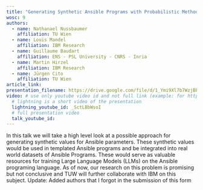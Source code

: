 ```yaml
---
title: "Generating Synthetic Ansible Programs with Probabilistic Methods"
wosc: 9
authors:
  - name: Nathanael Nussbaumer
    affiliation: TU Wien
  - name: Louis Mandel 
    affiliation: IBM Research
  - name: Guillaume Baudart
    affiliation: ENS - PSL University - CNRS - Inria
  - name: Martin Hirzel
    affiliation: IBM Research
  - name: Jürgen Cito
    affiliation: TU Wien
article_link: 
presentation_filename: https://drive.google.com/file/d/1_Ymi9Xl7b7WzjBbnQBF33jVEbgRtQ4NW/view?usp=sharing
video: # use only youtube video id and not full link (example: for https://www.youtube.com/watch?v=xcJtL7QggTI, id is xcJtL7QggTI)
  # lightning is a short video of the presentation
  lightning_youtube_id: _SctLBbWsoI
  # full presentation video
  talk_youtube_id: 
---
```


In this talk we will take a high level look at a possible approach for generating synthetic values for Ansible parameters. These synthetic values would be used in templated Ansible programs and be integrated into real world datasets of Ansible Programs. These would serve as valuable resources for training Large Language Models (LLMs) on the Ansible programing language. As of now, our research on this problem is promising but not conclusive and TUW will further collaborate with IBM on this subject.	Update: Added authors that I forgot in the submission of this form